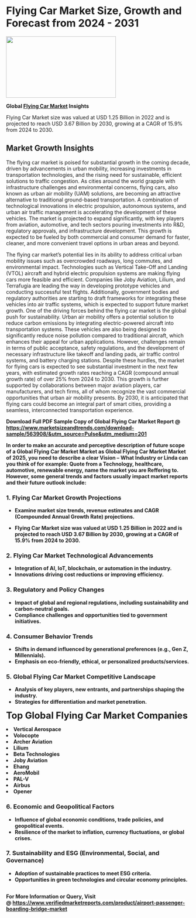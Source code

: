 <H1>Flying Car Market Size, Growth and Forecast from 2024 - 2031</H1><img class="aligncenter size-medium wp-image-584254" src="https://thirdeyenews.in/wp-content/uploads/2024/09/Global-Market-Research-300x168.jpeg" alt="" width="300" height="168" /><p><strong>Global&nbsp;<a href="https://www.marketsizeandtrends.com/download-sample/563908/&amp;utm_source=Pulse&amp;utm_medium=201">Flying Car Market</a> Insights</strong></p><p>Flying Car Market size was valued at USD 1.25 Billion in 2022 and is projected to reach USD 3.67 Billion by 2030, growing at a CAGR of 15.9% from 2024 to 2030.</p><p><h2>Market Growth Insights</h2> <p>The flying car market is poised for substantial growth in the coming decade, driven by advancements in urban mobility, increasing investments in transportation technologies, and the rising need for sustainable, efficient solutions to traffic congestion. As cities around the world grapple with infrastructure challenges and environmental concerns, flying cars, also known as urban air mobility (UAM) solutions, are becoming an attractive alternative to traditional ground-based transportation. A combination of technological innovations in electric propulsion, autonomous systems, and urban air traffic management is accelerating the development of these vehicles. The market is projected to expand significantly, with key players from aviation, automotive, and tech sectors pouring investments into R&D, regulatory approvals, and infrastructure development. This growth is expected to be fueled by both commercial and consumer demand for faster, cleaner, and more convenient travel options in urban areas and beyond.</p> <p><strong></strong></p> <p>The flying car market’s potential lies in its ability to address critical urban mobility issues such as overcrowded roadways, long commutes, and environmental impact. Technologies such as Vertical Take-Off and Landing (VTOL) aircraft and hybrid electric propulsion systems are making flying cars more feasible and efficient. Companies like Joby Aviation, Lilium, and Terrafugia are leading the way in developing prototype vehicles and conducting successful test flights. Additionally, government bodies and regulatory authorities are starting to draft frameworks for integrating these vehicles into air traffic systems, which is expected to support future market growth. One of the driving forces behind the flying car market is the global push for sustainability. Urban air mobility offers a potential solution to reduce carbon emissions by integrating electric-powered aircraft into transportation systems. These vehicles are also being designed to significantly reduce noise pollution compared to traditional aircraft, which enhances their appeal for urban applications. However, challenges remain in terms of public acceptance, safety regulations, and the development of necessary infrastructure like takeoff and landing pads, air traffic control systems, and battery charging stations. Despite these hurdles, the market for flying cars is expected to see substantial investment in the next few years, with estimated growth rates reaching a CAGR (compound annual growth rate) of over 25% from 2024 to 2030. This growth is further supported by collaborations between major aviation players, car manufacturers, and tech firms, all of whom recognize the vast commercial opportunities that urban air mobility presents. By 2030, it is anticipated that flying cars could become an integral part of smart cities, providing a seamless, interconnected transportation experience.</p> <p><strong></p><p><span class=""><strong>Download Full PDF Sample Copy of Global Flying Car Market Report</strong> @ <a href="https://www.marketsizeandtrends.com/download-sample/563908/&amp;utm_source=Pulse&amp;utm_medium=201" target="_blank">https://www.marketsizeandtrends.com/download-sample/563908/&amp;utm_source=Pulse&amp;utm_medium=201</a></span></p><p>In order to make an accurate and perceptive description of future scope of a Global&nbsp;Flying Car Market Market as Global&nbsp;Flying Car Market Market of 2025, you need to describe a clear Vision &ndash; What Industry or Linda can you think of for example: Quote from a Technology, healthcare, automotive, renewable energy, name the market you are Reffering to. However, some general trends and factors usually impact market reports and their future outlook include:</p><h3>1.&nbsp;<strong>Flying Car Market Growth Projections</strong></h3><ul><li>Examine market size trends, revenue estimates and CAGR (Compounded Annual Growth Rate) projections.</li><li><p>Flying Car Market size was valued at USD 1.25 Billion in 2022 and is projected to reach USD 3.67 Billion by 2030, growing at a CAGR of 15.9% from 2024 to 2030.</p></li></ul><h3>2.&nbsp;<strong>Flying Car Market Technological Advancements</strong></h3><ul><li>Integration of AI, IoT, blockchain, or automation in the industry.</li><li>Innovations driving cost reductions or improving efficiency.</li></ul><h3>3.&nbsp;<strong>Regulatory and Policy Changes</strong></h3><ul><li>Impact of global and regional regulations, including sustainability and carbon-neutral goals.</li><li>Compliance challenges and opportunities tied to government initiatives.</li></ul><h3>4.&nbsp;<strong>Consumer Behavior Trends</strong></h3><ul><li>Shifts in demand influenced by generational preferences (e.g., Gen Z, Millennials).</li><li>Emphasis on eco-friendly, ethical, or personalized products/services.</li></ul><h3>5.&nbsp;<strong>Global Flying Car Market Competitive Landscape</strong></h3><ul><li>Analysis of key players, new entrants, and partnerships shaping the industry.</li><li>Strategies for differentiation and market penetration.</li></ul><p data-pm-slice="1 1 []"><span style="color: inherit; font-family: inherit; font-size: 25px;">Top Global Flying Car Market Companies</span></p><div class="" data-test-id=""><p><li>Vertical Aerospace</li><li> Volocopte</li><li> Archer Aviation</li><li> Lilium</li><li> Beta Technologies</li><li> Joby Aviation</li><li> Ehang</li><li> AeroMobil</li><li> PAL-V</li><li> Airbus</li><li> Opener</li></p></div><h3>6.&nbsp;<strong>Economic and Geopolitical Factors</strong></h3><ul><li>Influence of global economic conditions, trade policies, and geopolitical events.</li><li>Resilience of the market to inflation, currency fluctuations, or global crises.</li></ul><h3>7.&nbsp;<strong>Sustainability and ESG (Environmental, Social, and Governance)</strong></h3><ul><li>Adoption of sustainable practices to meet ESG criteria.</li><li>Opportunities in green technologies and circular economy principles.</li></ul><h2><strong style="font-size: 14px;">For More Information or Query, Visit @&nbsp;</strong><a style="background-color: #ffffff; font-size: 14px;" href="https://www.marketsizeandtrends.com/report/flying-car-market/" target="_blank">https://www.verifiedmarketreports.com/product/airport-passenger-boarding-bridge-market</a></h2>

